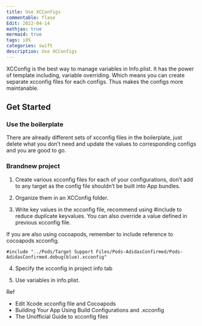 ```yaml
---
title: Use XCConfigs
commentable: flase
Edit: 2022-04-14
mathjax: true
mermaid: true
tags: iOS
categories: swift
description: Use XCConfigs
---
```


XCConfig is the best way to manage variables in Info.plist. It has the power of template including, variable overriding. 
Which means you can create separate xcconfig files for each configs. Thus makes the configs more maintanable.

## Get Started
### Use the boilerplate
There are already different sets of xcconfig files in the boilerplate, just delete what you don’t need and update the values to corresponding configs and you are good to go.
 
### Brandnew project
1. Create various xcconfig files for each of your configurations, don’t add to any target as the config file shouldn’t be built into App bundles.

2. Organize them in an XCConfig folder.

3. Write key values in the xcconfig file, recommend using #include  to reduce duplicate keyvalues. You can also override a value defined in previous xcconfig file.

If you are also using cocoapods, remember to include reference to cocoapods xcconfig.

```
#include "../Pods/Target Support Files/Pods-AdidasConfirmed/Pods-AdidasConfirmed.debug(blue).xcconfig"
```
 
4. Specify the xcconfig in project info tab

5. Use variables in info.plist.
 
Ref
- Edit Xcode xcconfig file and Cocoapods 
- Building Your App Using Build Configurations and .xcconfig 
- The Unofficial Guide to xcconfig files
